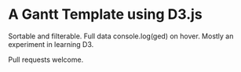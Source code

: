 <h1>A Gantt Template using D3.js</h1>
<p>Sortable and filterable. Full data console.log(ged) on hover. Mostly an experiment in learning D3.</p>
<p>Pull requests welcome.</p>